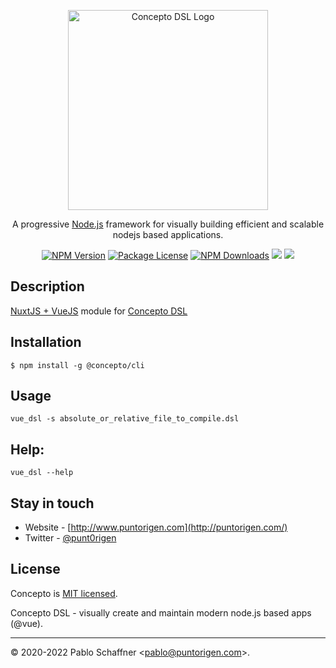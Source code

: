 <p align="center">
  <a href="http://www.puntorigen.com/" target="blank"><img src="https://user-images.githubusercontent.com/57605485/144762579-7114f229-a01a-4afd-9a18-62ec3dbf3478.png" width="320" alt="Concepto DSL Logo" /></a>
</p>
<p align="center">A progressive <a href="http://nodejs.org" target="blank">Node.js</a> framework for visually building efficient and scalable nodejs based applications.</p>
<p align="center">
    <a href="https://www.npmjs.com/~puntorigen"><img src="https://img.shields.io/npm/v/@concepto/vue.svg" alt="NPM Version" /></a>
    <a href="https://www.npmjs.com/~puntorigen"><img src="https://img.shields.io/npm/l/@concepto/vue.svg" alt="Package License" /></a>
    <a href="https://www.npmjs.com/~puntorigen"><img src="https://img.shields.io/npm/dm/@concepto/vue.svg" alt="NPM Downloads" /></a>
    <a href="https://www.npmjs.com/~puntorigen" target="_blank"><img src="https://img.shields.io/tokei/lines/github/puntorigen4u/concepto_cli"></a>
    <a href="https://twitter.com/punt0rigen" target="_blank"><img src="https://img.shields.io/twitter/follow/punt0rigen.svg?style=social&label=Follow"></a>
</p>

## Description
<a href="https://nuxtjs.org/">NuxtJS + VueJS</a> module for <a href="https://www.npmjs.com/package/@concepto/cli">Concepto DSL</a>

## Installation

```
$ npm install -g @concepto/cli
```

## Usage

```terminal
vue_dsl -s absolute_or_relative_file_to_compile.dsl
```
## Help:

```terminal
vue_dsl --help
```

## Stay in touch

- Website - [http://www.puntorigen.com](http://puntorigen.com/)
- Twitter - [@punt0rigen](https://twitter.com/punt0rigen)

## License

Concepto is [MIT licensed](LICENSE).

Concepto DSL - visually create and maintain modern node.js based apps (@vue).

* * *
&copy; 2020-2022 Pablo Schaffner &lt;pablo@puntorigen.com&gt;.